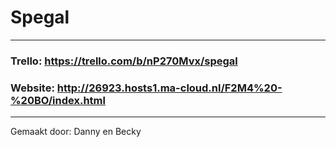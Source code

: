 # Spegal

---------------------------------------------------------------------

### Trello: https://trello.com/b/nP270Mvx/spegal

### Website: http://26923.hosts1.ma-cloud.nl/F2M4%20-%20BO/index.html

----------------------------------------------------------------------

Gemaakt door: Danny en Becky